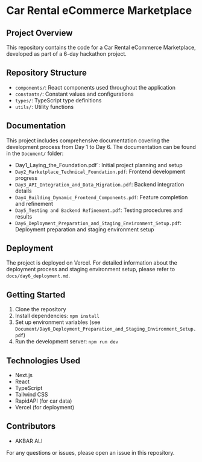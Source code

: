 # Car Rental eCommerce Marketplace

## Project Overview
This repository contains the code for a Car Rental eCommerce Marketplace, developed as part of a 6-day hackathon project.

## Repository Structure
- `components/`: React components used throughout the application
- `constants/`: Constant values and configurations
- `types/`: TypeScript type definitions
- `utils/`: Utility functions

## Documentation
This project includes comprehensive documentation covering the development process from Day 1 to Day 6. The documentation can be found in the `Document/` folder:

- Day1_Laying_the_Foundation.pdf`: Initial project planning and setup
- `Day2_Marketplace_Technical_Foundation.pdf`: Frontend development progress
- `Day3_API_Integration_and_Data_Migration.pdf`: Backend integration details
- `Day4_Building_Dynamic_Frontend_Components.pdf`: Feature completion and refinement
- `Day5_Testing and Backend Refinement.pdf`: Testing procedures and results
- `Day6_Deployment_Preparation_and_Staging_Environment_Setup.pdf`: Deployment preparation and staging environment setup

## Deployment
The project is deployed on Vercel. For detailed information about the deployment process and staging environment setup, please refer to `docs/day6_deployment.md`.

## Getting Started
1. Clone the repository
2. Install dependencies: `npm install`
3. Set up environment variables (see `Document/Day6_Deployment_Preparation_and_Staging_Environment_Setup.pdf`)
4. Run the development server: `npm run dev`

## Technologies Used
- Next.js
- React
- TypeScript
- Tailwind CSS
- RapidAPI (for car data)
- Vercel (for deployment)


## Contributors
- AKBAR ALI

For any questions or issues, please open an issue in this repository.
